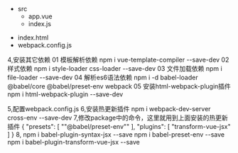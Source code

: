 + src
	- app.vue
	- index.js
- index.html
- webpack.config.js

4,安装其它依赖
01 模板解析依赖
npm i vue-template-compiler --save-dev
02 样式依赖
npm i style-loader css-loader --save-dev
03 文件加载依赖
npm i file-loader --save-dev
04 解析es6语法依赖
npm i -d babel-loader @babel/core @babel/preset-env webpack
05 安装html-webpack-plugin插件
npm i html-webpack-plugin --save-dev

5,配置webpack.config.js
6,安装热更新插件
npm i webpack-dev-server cross-env --save-dev
7,修改package中的命令，这里就用到上面安装的热更新插件
	{
	  "presets": [
	       ""@babel/preset-env""
	   ],
	   "plugins": [
	       "transform-vue-jsx"
	   ]
	}
8,
npm i babel-plugin-syntax-jsx --save
npm i babel-preset-env --save
npm i babel-plugin-transform-vue-jsx --save







